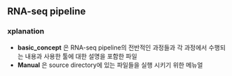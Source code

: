 ## RNA-seq pipeline

### xplanation 

* __basic_concept__ 은 RNA-seq pipeline의 전반적인 과정들과 각 과정에서 수행되는 내용과 사용한 툴에 대한 설명을 포함한 파일
* __Manual__ 은 source directory에 있는 파일들을 실행 시키기 위한 메뉴얼
